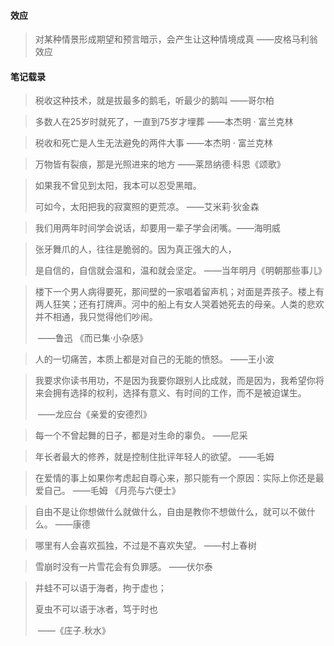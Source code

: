 

#### 效应

> 对某种情景形成期望和预言暗示，会产生让这种情境成真	——皮格马利翁效应



#### 笔记载录

> 税收这种技术，就是拔最多的鹅毛，听最少的鹅叫 	——哥尔柏

> 多数人在25岁时就死了，一直到75岁才埋葬 	——本杰明 · 富兰克林

> 税收和死亡是人生无法避免的两件大事 	——本杰明 · 富兰克林

> 万物皆有裂痕，那是光照进来的地方	——莱昂纳德·科恩《颂歌》

> 如果我不曾见到太阳，我本可以忍受黑暗。
>
> 可如今，太阳把我的寂寞照的更荒凉。	——艾米莉·狄金森

> 我们用两年时间学会说话，却要用一辈子学会闭嘴。——海明威

> 张牙舞爪的人，往往是脆弱的。因为真正强大的人，
>
> 是自信的，自信就会温和，温和就会坚定。	——当年明月《明朝那些事儿》

> 楼下一个男人病得要死，那间壁的一家唱着留声机；对面是弄孩子。楼上有两人狂笑；还有打牌声。河中的船上有女人哭着她死去的母亲。人类的悲欢并不相通，我只觉得他们吵闹。	
>
> ​																——鲁迅 《而已集·小杂感》

> 人的一切痛苦，本质上都是对自己的无能的愤怒。	——王小波

> 我要求你读书用功，不是因为我要你跟别人比成就，而是因为，我希望你将来会拥有选择的权利，选择有意义、有时间的工作，而不是被迫谋生。	
>
> ​																——龙应台《亲爱的安德烈》

> 每一个不曾起舞的日子，都是对生命的辜负。	——尼采

> 年长者最大的修养，就是控制住批评年轻人的欲望。	——毛姆

> 在爱情的事上如果你考虑起自尊心来，那只能有一个原因：实际上你还是最爱自己。	
> 																——毛姆 《月亮与六便士》

> 自由不是让你想做什么就做什么，自由是教你不想做什么，就可以不做什么。	——康德

> 哪里有人会喜欢孤独，不过是不喜欢失望。	——村上春树

> 雪崩时没有一片雪花会有负罪感。	——伏尔泰

> 井蛙不可以语于海者，拘于虚也；
>
> 夏虫不可以语于冰者，笃于时也
>
> ​								——《庄子.秋水》